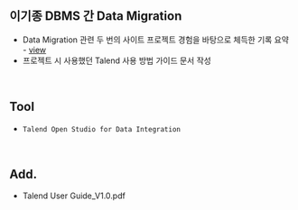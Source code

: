 ## 이기종 DBMS 간 Data Migration
- Data Migration 관련 두 번의 사이트 프로젝트 경험을 바탕으로 체득한 기록 요약 - <a href = "https://github.com/naya106/Data_Migration_between_RDBMS/wiki/%EC%9D%B4-%EA%B8%B0%EC%A2%85-DBMS-%EA%B0%84-Data-Migration-%EC%8B%9C-%EA%B3%A0%EB%A0%A4-%EC%82%AC%ED%95%AD">view</a>
- 프로젝트 시 사용했던 Talend 사용 방법 가이드 문서 작성
<br>

## Tool
- `Talend Open Studio for Data Integration`
<br>

## Add.
- Talend User Guide_V1.0.pdf
